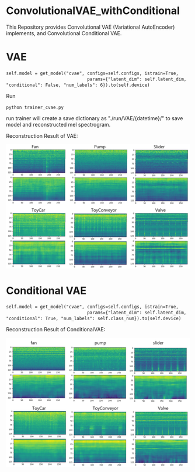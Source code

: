 # ConvolutionalVAE_withConditional

This Repository provides Convolutional VAE (Variational AutoEncoder) implements, and Convolutional Conditional VAE.


# VAE

```text
self.model = get_model("cvae", configs=self.configs, istrain=True,
                               params={"latent_dim": self.latent_dim, "conditional": False, "num_labels": 6}).to(self.device)
```

Run
```commandline
python trainer_cvae.py
```
run trainer will create a save dictionary as "./run/VAE/{datetime}/" to save model and reconstructed mel spectrogram.

Reconstruction Result of VAE:

![](result_vae.png)

# Conditional VAE

```text
self.model = get_model("cvae", configs=self.configs, istrain=True,
                               params={"latent_dim": self.latent_dim, "conditional": True, "num_labels": self.class_num}).to(self.device)
```
Reconstruction Result of ConditionalVAE:

![](result_cvae.png)
